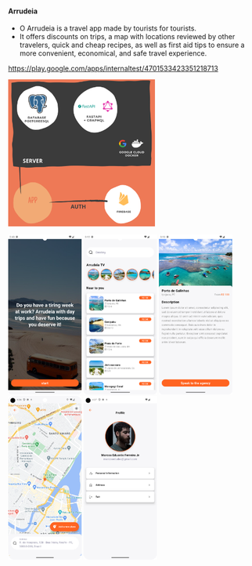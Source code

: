 #### Arrudeia
- O Arrudeia is a travel app made by tourists for tourists.
- It offers discounts on trips, a map with locations reviewed by other travelers, quick and cheap recipes, as well as first aid tips to ensure a more convenient, economical, and safe travel experience.

https://play.google.com/apps/internaltest/4701533423351218713

<img src="./showcase/bigpicture.png" width="300"/>


 <img src="./showcase/onboarding" width="150"></img>
 <img src="./showcase/home.png" width="150"></img>
 <img src="./showcase/trip_detail.png" width="150"></img>
 <img src="./showcase/arrudeia.png" width="150"></img>
 <img src="./showcase/profile.png" width="150"></img>
 
